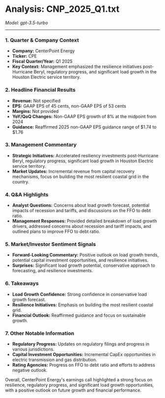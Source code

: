 # Analysis: CNP_2025_Q1.txt

*Model: gpt-3.5-turbo*

---

### 1. Quarter & Company Context
- **Company:** CenterPoint Energy
- **Ticker:** CPE
- **Fiscal Quarter/Year:** Q1 2025
- **Key Context:** Management emphasized the resilience initiatives post-Hurricane Beryl, regulatory progress, and significant load growth in the Houston Electric service territory.

### 2. Headline Financial Results
- **Revenue:** Not specified
- **EPS:** GAAP EPS of 45 cents, non-GAAP EPS of 53 cents
- **Margins:** Not provided
- **YoY/QoQ Changes:** Non-GAAP EPS growth of 8% at the midpoint from 2024
- **Guidance:** Reaffirmed 2025 non-GAAP EPS guidance range of $1.74 to $1.76

### 3. Management Commentary
- **Strategic Initiatives:** Accelerated resiliency investments post-Hurricane Beryl, regulatory progress, significant load growth in Houston Electric service territory.
- **Market Updates:** Incremental revenue from capital recovery mechanisms, focus on building the most resilient coastal grid in the country.

### 4. Q&A Highlights
- **Analyst Questions:** Concerns about load growth forecast, potential impacts of recession and tariffs, and discussions on the FFO to debt ratio.
- **Management Responses:** Provided detailed breakdown of load growth drivers, addressed concerns about recession and tariff impacts, and outlined plans to improve FFO to debt ratio.

### 5. Market/Investor Sentiment Signals
- **Forward-Looking Commentary:** Positive outlook on load growth trends, potential capital investment opportunities, and resilience initiatives.
- **Surprises:** Significant load growth potential, conservative approach to forecasting, and resilience investments.

### 6. Takeaways
- **Load Growth Confidence:** Strong confidence in conservative load growth forecast.
- **Resilience Initiatives:** Emphasis on building the most resilient coastal grid.
- **Financial Outlook:** Reaffirmed guidance and focus on sustainable growth.

### 7. Other Notable Information
- **Regulatory Progress:** Updates on regulatory filings and progress in various jurisdictions.
- **Capital Investment Opportunities:** Incremental CapEx opportunities in electric transmission and gas distribution.
- **Rating Agencies:** Progress on FFO to debt ratio and efforts to address negative outlook.

Overall, CenterPoint Energy's earnings call highlighted a strong focus on resilience, regulatory progress, and significant load growth opportunities, with a positive outlook on future growth and financial performance.